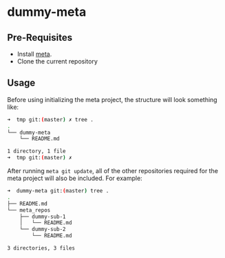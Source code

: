 # dummy-meta

## Pre-Requisites

* Install [meta](https://github.com/mateodelnorte/meta#readme).
* Clone the current repository

## Usage

Before using initializing the meta project, the structure will look something like:

```bash
➜  tmp git:(master) ✗ tree .
.
└── dummy-meta
    └── README.md

1 directory, 1 file
➜  tmp git:(master) ✗
```

After running ``meta git update``, all of the other repositories required for the meta project will also be included.  For example:

```bash
➜  dummy-meta git:(master) tree .
.
├── README.md
└── meta_repos
    ├── dummy-sub-1
    │   └── README.md
    └── dummy-sub-2
        └── README.md

3 directories, 3 files
```
